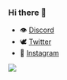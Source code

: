 ### Hi there 👋


- 👁 [Discord](https://discord.gg/zep)
- 🕊 [Twitter](https://twitter.com/rayaneuh212)
- 📸 [Instagram](https://instagram.com/rayanee.detp)

<img src="https://github-readme-stats.vercel.app/api?username=rayaneqlf&&show_icons=true&title_color=fffff&icon_color=bb2acf&text_color=daf7dc&bg_color=700eea">
